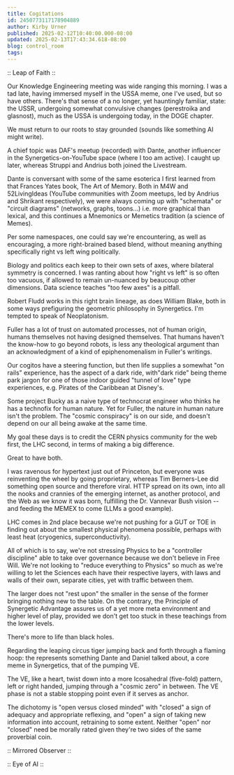 ```yaml
---
title: Cogitations
id: 2450773117178904889
author: Kirby Urner
published: 2025-02-12T10:40:00.000-08:00
updated: 2025-02-13T17:43:34.618-08:00
blog: control_room
tags: 
---
```


[](https://www.flickr.com/photos/kirbyurner/54323585208/in/dateposted/)
:: Leap of Faith ::

Our Knowledge Engineering meeting was wide ranging this morning. I was a tad late, having immersed myself in the USSA meme, one I've used, but so have others. There's that sense of a no longer, yet hauntingly familiar, state: the USSR, undergoing somewhat convulsive changes (perestroika and glasnost), much as the USSA is undergoing today, in the DOGE chapter. 

We must return to our roots to stay grounded (sounds like something AI might write).

A chief topic was DAF's meetup (recorded) with Dante, another influencer in the Synergetics-on-YouTube space (where I too am active). I caught up later, whereas Struppi and Andrius both joined the Livestream. 

Dante is conversant with some of the same esoterica I first learned from that Frances Yates book, The Art of Memory. Both in M4W and 52LivingIdeas (YouTube communities with Zoom meetups, led by Andrius and Shrikant respectively), we were always coming up with "schemata" or "circuit diagrams" (networks, graphs, toons...) i.e. more graphical than lexical, and this continues a Mnemonics or Memetics tradition (a science of Memes). 

Per some namespaces, one could say we're encountering, as well as encouraging, a more right-brained based blend, without meaning anything specifically right vs left wing politically. 

Biology and politics each keep to their own sets of axes, where bilateral symmetry is concerned. I was ranting about how "right vs left" is so often too vacuous, if allowed to remain un-nuanced by beaucoup other dimensions. Data science teaches "too few axes" is a pitfall.

Robert Fludd works in this right brain lineage, as does William Blake, both in some ways prefiguring the geometric philosophy in Synergetics. I'm tempted to speak of Neoplatonism.

Fuller has a lot of trust on automated processes, not of human origin, humans themselves not having designed themselves. That humans haven't the know-how to go beyond robots, is less any theological argument than an acknowledgment of a kind of epiphenomenalism in Fuller's writings. 

Our cogitos have a steering function, but then life supplies a somewhat "on rails" experience, has the aspect of a dark ride, with"dark ride" being theme park jargon for one of those indoor guided "tunnel of love" type experiences, e.g. Pirates of the Caribbean at Disney's. 

Some project Bucky as a naive type of technocrat engineer who thinks he has a technofix for human nature. Yet for Fuller, the nature in human nature isn't the problem. The "cosmic conspiracy" is on our side, and doesn't depend on our all being awake at the same time.

My goal these days is to credit the CERN physics community for the web first, the LHC second, in terms of making a big difference. 

Great to have both. 

I was ravenous for hypertext just out of Princeton, but everyone was reinventing the wheel by going proprietary, whereas Tim Berners-Lee did something open source and therefore viral. HTTP spread on its own, into all the nooks and crannies of the emerging internet, as another protocol, and the Web as we know it was born, fulfilling the Dr. Vannevar Bush vision -- and feeding the MEMEX to come (LLMs a good example). 

LHC comes in 2nd place because we're not pushing for a GUT or TOE in finding out about the smallest physical phenomena possible, perhaps with least heat (cryogenics, superconductivity). 

All of which is to say, we're not stressing Physics to be a "controller discipline" able to take over governance because we don't believe in Free Will. We're not looking to "reduce everything to Physics" so much as we're willing to let the Sciences each have their respective layers, with laws and walls of their own, separate cities, yet with traffic between them. 

The larger does not "rest upon" the smaller in the sense of the former bringing nothing new to the table. On the contrary, the Principle of Synergetic Advantage assures us of a yet more meta environment and higher level of play, provided we don't get too stuck in these teachings from the lower levels. 

There's more to life than black holes.

Regarding the leaping circus tiger jumping back and forth through a flaming hoop: the represents something Dante and Daniel talked about, a core meme in Synergetics, that of the pumping VE. 

The VE, like a heart, twist down into a more Icosahedral (five-fold) pattern, left or right handed, jumping through a "cosmic zero" in between. The VE phase is not a stable stopping point even if it serves as anchor. 

The dichotomy is "open versus closed minded" with "closed" a sign of adequacy and appropriate reflexing, and "open" a sign of taking new information into account, retraining to some extent. Neither "open" nor "closed" need be morally rated given they're two sides of the same proverbial coin.

[](https://blogger.googleusercontent.com/img/b/R29vZ2xl/AVvXsEin0I4of-tMQAXp4i7quaZ20D4dGe6UAmV0zWzYbuWV0dYvbFrDoM_qkjoh2OaTlYNri83Wwyb_UJeW-kBNLOgi3cR4754xRVJ9WU2fZud8Fv8IpTWE4n-3l5upBhYn0YVmYDmvRX7Ai4m5B1GlsVF-W1Vd4nK8NnlIm6W-qNxF_iUGCKBZ4dpF/s1024/usa_os_2%202.png)
:: Mirrored Observer ::

[](https://www.flickr.com/photos/kirbyurner/54323766530/in/dateposted/)

:: Eye of AI ::